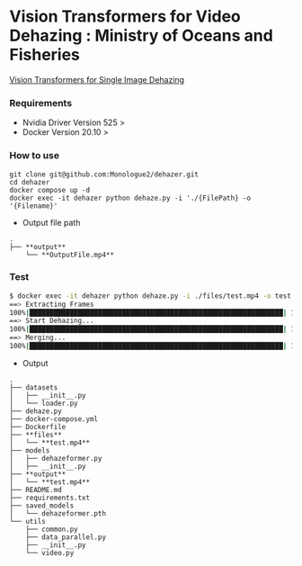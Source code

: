 # Vision Transformers for Video Dehazing : Ministry of Oceans and Fisheries
[Vision Transformers for Single Image Dehazing](https://github.com/IDKiro/DehazeFormer)


### Requirements
- Nvidia Driver Version 525 >
- Docker Version 20.10 >

### How to use
```
git clone git@github.com:Monologue2/dehazer.git
cd dehazer
docker compose up -d
docker exec -it dehazer python dehaze.py -i './{FilePath} -o '{Filename}'
```
- Output file path
```
.
├── **output**
    └── **OutputFile.mp4**
```

### Test

```Bash
$ docker exec -it dehazer python dehaze.py -i ./files/test.mp4 -o test.mp4
==> Extracting Frames
100%|███████████████████████████████████████████████████████████████| 1749/1749 [00:43<00:00, 40.63it/s]
==> Start Dehazing...
100%|███████████████████████████████████████████████████████████████| 1749/1749 [04:34<00:00,  6.36it/s]
==> Merging...
100%|███████████████████████████████████████████████████████████████| 1749/1749 [00:45<00:00, 38.07it/s]
```
- Output
```
.
├── datasets
│   ├── __init__.py
│   └── loader.py
├── dehaze.py
├── docker-compose.yml
├── Dockerfile
├── **files**
│   └── **test.mp4**
├── models
│   ├── dehazeformer.py
│   ├── __init__.py
├── **output**
│   └── **test.mp4**
├── README.md
├── requirements.txt
├── saved_models
│   └── dehazeformer.pth
└── utils
    ├── common.py
    ├── data_parallel.py
    ├── __init__.py
    └── video.py
```



